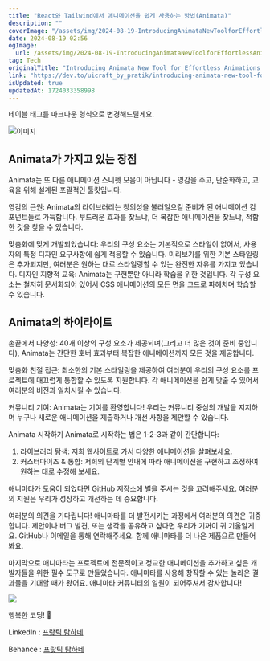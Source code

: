 ```yaml
---
title: "React와 Tailwind에서 애니메이션을 쉽게 사용하는 방법(Animata)"
description: ""
coverImage: "/assets/img/2024-08-19-IntroducingAnimataNewToolforEffortlessAnimationsinReactTailwind_0.png"
date: 2024-08-19 02:56
ogImage:
  url: /assets/img/2024-08-19-IntroducingAnimataNewToolforEffortlessAnimationsinReactTailwind_0.png
tag: Tech
originalTitle: "Introducing Animata New Tool for Effortless Animations in React , Tailwind"
link: "https://dev.to/uicraft_by_pratik/introducing-animata-new-tool-for-effortless-animations-in-react-tailwind-19fm"
isUpdated: true
updatedAt: 1724033358998
---
```


테이블 태그를 마크다운 형식으로 변경해드릴게요.

<div class="content-ad"></div>

![이미지](/assets/img/2024-08-19-IntroducingAnimataNewToolforEffortlessAnimationsinReactTailwind_0.png)

## Animata가 가지고 있는 장점

Animata는 또 다른 애니메이션 스니펫 모음이 아닙니다 - 영감을 주고, 단순화하고, 교육을 위해 설계된 포괄적인 툴킷입니다.

영감의 근원: Animata의 라이브러리는 창의성을 불러일으킬 준비가 된 애니메이션 컴포넌트들로 가득합니다. 부드러운 효과를 찾느냐, 더 복잡한 애니메이션을 찾느냐, 적합한 것을 찾을 수 있습니다.

<div class="content-ad"></div>

맞춤화에 맞게 개발되었습니다: 우리의 구성 요소는 기본적으로 스타일이 없어서, 사용자의 특정 디자인 요구사항에 쉽게 적응할 수 있습니다. 미리보기를 위한 기본 스타일링은 추가되지만, 여러분은 원하는 대로 스타일링할 수 있는 완전한 자유를 가지고 있습니다.
디자인 지향적 교육: Animata는 구현뿐만 아니라 학습을 위한 것입니다. 각 구성 요소는 철저히 문서화되어 있어서 CSS 애니메이션의 모든 면을 코드로 파헤치며 학습할 수 있습니다.

## Animata의 하이라이트

손끝에서 다양성: 40개 이상의 구성 요소가 제공되며(그리고 더 많은 것이 준비 중입니다), Animata는 간단한 호버 효과부터 복잡한 애니메이션까지 모든 것을 제공합니다.

맞춤화 친절 접근: 최소한의 기본 스타일링을 제공하여 여러분이 우리의 구성 요소를 프로젝트에 매끄럽게 통합할 수 있도록 지원합니다. 각 애니메이션을 쉽게 맞출 수 있어서 여러분의 비전과 일치시킬 수 있습니다.

<div class="content-ad"></div>

커뮤니티 기여: Animata는 기여를 환영합니다! 우리는 커뮤니티 중심의 개발을 지지하며 누구나 새로운 애니메이션을 제출하거나 개선 사항을 제안할 수 있습니다.

Animata 시작하기
Animata로 시작하는 법은 1-2-3과 같이 간단합니다:

1. 라이브러리 탐색: 저희 웹사이트로 가서 다양한 애니메이션을 살펴보세요.
2. 커스터마이즈 & 통합: 저희의 단계별 안내에 따라 애니메이션을 구현하고 조정하여 원하는 대로 수정해 보세요.

<div class="content-ad"></div>

애니마타가 도움이 되었다면 GitHub 저장소에 별을 주시는 것을 고려해주세요. 여러분의 지원은 우리가 성장하고 개선하는 데 중요합니다.

여러분의 의견을 기다립니다!
애니마타를 더 발전시키는 과정에서 여러분의 의견은 귀중합니다. 제안이나 버그 발견, 또는 생각을 공유하고 싶다면 우리가 기꺼이 귀 기울일게요. GitHub나 이메일을 통해 연락해주세요. 함께 애니마타를 더 나은 제품으로 만들어봐요.

마지막으로
애니마타는 프로젝트에 전문적이고 정교한 애니메이션을 추가하고 싶은 개발자들을 위한 필수 도구로 만들었습니다. 애니마타를 사용해 창작할 수 있는 놀라운 결과물을 기대할 때가 왔어요. 애니마타 커뮤니티의 일원이 되어주셔서 감사합니다!

<img src="/assets/img/2024-08-19-IntroducingAnimataNewToolforEffortlessAnimationsinReactTailwind_1.png" />

<div class="content-ad"></div>

행복한 코딩! 🚀

LinkedIn : [프랏틱 탐하네](https://www.linkedin.com/in/pratik-tamhane-583023217/)

Behance : [프랏틱 탐하네](https://www.behance.net/pratiktamhane)
